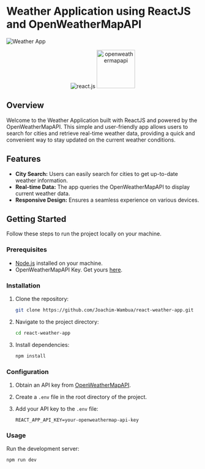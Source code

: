 # Weather Application using ReactJS and OpenWeatherMapAPI

![Weather App](https://res.cloudinary.com/dltjv8zbh/image/upload/v1704138433/Weather_App2_smxc0m.gif)

<div align="center" >
    <img src="https://img.shields.io/badge/-React_JS-black?style=for-the-badge&logoColor=white&logo=react&color=61DAFB" alt="react.js" />
    <img src="https://seeklogo.com/images/O/openweather-logo-3CE20F48B5-seeklogo.com.png" alt="openweathermapapi" width="100px"/>
</div>

## Overview

Welcome to the Weather Application built with ReactJS and powered by the OpenWeatherMapAPI. This simple and user-friendly app allows users to search for cities and retrieve real-time weather data, providing a quick and convenient way to stay updated on the current weather conditions.

## Features

- **City Search:** Users can easily search for cities to get up-to-date weather information.
- **Real-time Data:** The app queries the OpenWeatherMapAPI to display current weather data.
- **Responsive Design:** Ensures a seamless experience on various devices.

## Getting Started

Follow these steps to run the project locally on your machine.

### Prerequisites

- [Node.js](https://nodejs.org/) installed on your machine.
- OpenWeatherMapAPI Key. Get yours [here](https://openweathermap.org/appid).

### Installation

1. Clone the repository:

    ```bash
    git clone https://github.com/Joachim-Wambua/react-weather-app.git
    ```

2. Navigate to the project directory:

    ```bash
    cd react-weather-app
    ```

3. Install dependencies:

    ```bash
    npm install
    ```

### Configuration

1. Obtain an API key from [OpenWeatherMapAPI](https://openweathermap.org/appid).
2. Create a `.env` file in the root directory of the project.
3. Add your API key to the `.env` file:

    ```env
    REACT_APP_API_KEY=your-openweathermap-api-key
    ```

### Usage

Run the development server:

```bash
npm run dev
